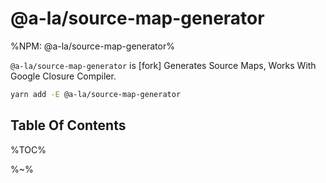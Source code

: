# @a-la/source-map-generator

%NPM: @a-la/source-map-generator%

`@a-la/source-map-generator` is [fork] Generates Source Maps, Works With Google Closure Compiler.

```sh
yarn add -E @a-la/source-map-generator
```

## Table Of Contents

%TOC%

%~%